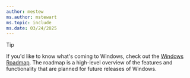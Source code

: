 ```yaml
---
author: mestew
ms.author: mstewart
ms.topic: include
ms.date: 03/24/2025
---
```


> [!Tip]
> If you'd like to know what's coming to Windows, check out the [Windows Roadmap](https://www.microsoft.com/windows/business/roadmap). The roadmap is a high-level overview of the features and functionality that are planned for future releases of Windows.